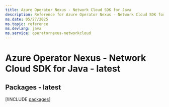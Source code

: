 ```yaml
---
title: Azure Operator Nexus - Network Cloud SDK for Java
description: Reference for Azure Operator Nexus - Network Cloud SDK for Java
ms.date: 05/27/2025
ms.topic: reference
ms.devlang: java
ms.service: operatornexus-networkcloud
---
```

# Azure Operator Nexus - Network Cloud SDK for Java - latest
## Packages - latest
[!INCLUDE [packages](operator-nexus---network-cloud-index.md)]